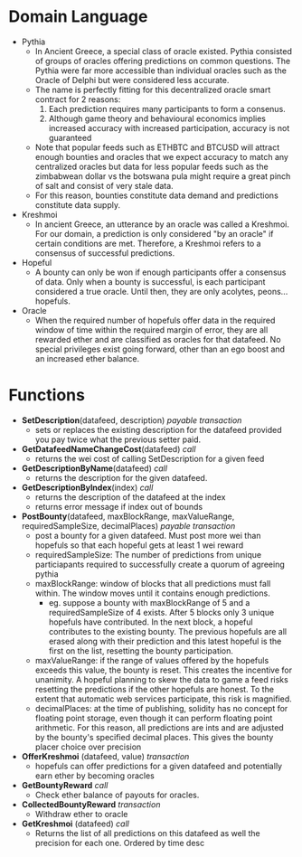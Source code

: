 # Domain Language
* Pythia
  - In Ancient Greece, a special class of oracle existed. Pythia consisted of groups of oracles offering predictions on common questions. The Pythia were far more accessible than individual oracles such as the Oracle of Delphi but were considered less accurate. 
  - The name is perfectly fitting for this decentralized oracle smart contract for 2 reasons:
    1. Each prediction requires many participants to form a consenus.
    2. Although game theory and behavioural economics implies increased accuracy with increased participation, accuracy is not guaranteed
  - Note that popular feeds such as ETHBTC and BTCUSD will attract enough bounties and oracles that we expect accuracy to match any centralized oracles but data for less popular feeds such as the zimbabwean dollar vs the botswana pula might require a great pinch of salt and consist of very stale data.
  - For this reason, bounties constitute data demand and predictions constitute data supply.
* Kreshmoi
  - In ancient Greece, an utterance by an oracle was called a Kreshmoi. For our domain, a prediction is only considered "by an oracle" if certain conditions are met. Therefore, a Kreshmoi refers to a consensus of successful predictions.
* Hopeful
  - A bounty can only be won if enough participants offer a consensus of data. Only when a bounty is successful, is each participant considered a true oracle. Until then, they are only acolytes, peons... hopefuls.
* Oracle
  - When the required number of hopefuls offer data in the required window of time within the required margin of error, they are all rewarded ether and are classified as oracles for that datafeed. No special privileges exist going forward, other than an ego boost and an increased ether balance.

# Functions
* **SetDescription**(datafeed, description) *payable transaction*
  - sets or replaces the existing description for the datafeed provided you pay twice what the previous setter paid.
* **GetDatafeedNameChangeCost**(datafeed) *call*
  - returns the wei cost of calling SetDescription for a given feed
* **GetDescriptionByName**(datafeed) *call*
  - returns the description for the given datafeed.
* **GetDescriptionByIndex**(index) *call*
  - returns the description of the datafeed at the index
  - returns error message if index out of bounds
* **PostBounty**(datafeed, maxBlockRange, maxValueRange, requiredSampleSize, decimalPlaces) *payable transaction*
  - post a bounty for a given datafeed. Must post more wei than hopefuls so that each hopeful gets at least 1 wei reward
  - requiredSampleSize: The number of predictions from unique particiapants required to successfully create a quorum of agreeing pythia
  - maxBlockRange: window of blocks that all predictions must fall within. The window moves until it contains enough predictions.
    - eg. suppose a bounty with maxBlockRange of 5 and a requiredSampleSize of 4 exists. After 5 blocks only 3 unique hopefuls have contributed. In the next block, a hopeful contributes to the existing bounty. The previous hopefuls are all erased along with their prediction and this latest hopeful is the first on the list, resetting the bounty participation.
  - maxValueRange: if the range of values offered by the hopefuls exceeds this value, the bounty is reset. This creates the incentive for unanimity. A hopeful planning to skew the data to game a feed risks resetting the predictions if the other hopefuls are honest. To the extent that automatic web services participate, this risk is magnified.
  - decimalPlaces: at the time of publishing, solidity has no concept for floating point storage, even though it can perform floating point arithmetic. For this reason, all predictions are ints and are adjusted by the bounty's specified decimal places. This gives the bounty placer choice over precision
* **OfferKreshmoi** (datafeed, value) *transaction*
  - hopefuls can offer predictions for a given datafeed and potentially earn ether by becoming oracles
* **GetBountyReward** *call* 
  - Check ether balance of payouts for oracles.
* **CollectedBountyReward** *transaction*
  - Withdraw ether to oracle
* **GetKreshmoi** (datafeed) *call*
  - Returns the list of all predictions on this datafeed as well the precision for each one. Ordered by time desc
